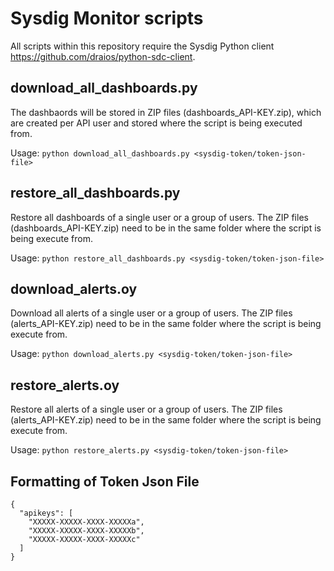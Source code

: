 # Sysdig Monitor scripts

All scripts within this repository require the Sysdig Python client https://github.com/draios/python-sdc-client.

## download_all_dashboards.py
The dashbaords will be stored in ZIP files (dashboards_API-KEY.zip), which are created per API user and stored where the script is being executed from.

Usage:
```python download_all_dashboards.py <sysdig-token/token-json-file>```


## restore_all_dashboards.py
Restore all dashboards of a single user or a group of users.
The ZIP files (dashboards_API-KEY.zip)  need to be in the same folder where the script is being execute from.

Usage:
```python restore_all_dashboards.py <sysdig-token/token-json-file>```


## download_alerts.oy
Download all alerts of a single user or a group of users.
The ZIP files (alerts_API-KEY.zip)  need to be in the same folder where the script is being execute from.

Usage:
```python download_alerts.py <sysdig-token/token-json-file>```


## restore_alerts.oy
Restore all alerts of a single user or a group of users.
The ZIP files (alerts_API-KEY.zip)  need to be in the same folder where the script is being execute from.

Usage:
```python restore_alerts.py <sysdig-token/token-json-file>```


## Formatting of Token Json File

```
{
  "apikeys": [
    "XXXXX-XXXXX-XXXX-XXXXXa",
    "XXXXX-XXXXX-XXXX-XXXXXb",
    "XXXXX-XXXXX-XXXX-XXXXXc"
  ]
}
```
